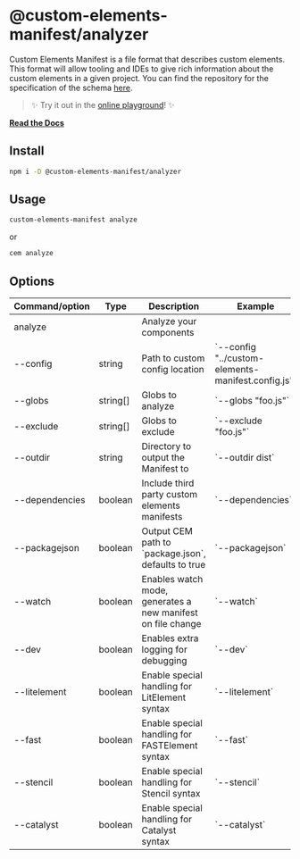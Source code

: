 # @custom-elements-manifest/analyzer

<!-- [=> See Source <=](../../docs/analyzer/index.md) -->

Custom Elements Manifest is a file format that describes custom elements. This format will allow tooling and IDEs to give rich information about the custom elements in a given project. You can find the repository for the specification of the schema [here](https://github.com/webcomponents/custom-elements-manifest).

> ✨ Try it out in the [online playground](https://custom-elements-manifest.netlify.app/)! ✨

[**Read the Docs**](https://custom-elements-manifest.open-wc.org/)

## Install

```bash
npm i -D @custom-elements-manifest/analyzer
```

## Usage

```bash
custom-elements-manifest analyze
```

or

```bash
cem analyze
```

## Options

| Command/option   | Type       | Description                                                 | Example                                                 |
| ---------------- | ---------- | ----------------------------------------------------------- | ------------------------------------------------------- |
| analyze          |            | Analyze your components                                     |                                                         |
| --config         | string     | Path to custom config location                              | \`--config "../custom-elements-manifest.config.js"\`    |
| --globs          | string[]   | Globs to analyze                                            | \`--globs "foo.js"\`                                    |
| --exclude        | string[]   | Globs to exclude                                            | \`--exclude "foo.js"\`                                  |
| --outdir         | string     | Directory to output the Manifest to                         | \`--outdir dist\`                                       |
| --dependencies   | boolean    | Include third party custom elements manifests               | \`--dependencies\`                                      |
| --packagejson    | boolean    | Output CEM path to \`package.json\`, defaults to true       | \`--packagejson\`                                       |
| --watch          | boolean    | Enables watch mode, generates a new manifest on file change | \`--watch\`                                             |
| --dev            | boolean    | Enables extra logging for debugging                         | \`--dev\`                                               |
| --litelement     | boolean    | Enable special handling for LitElement syntax               | \`--litelement\`                                        |
| --fast           | boolean    | Enable special handling for FASTElement syntax              | \`--fast\`                                              |
| --stencil        | boolean    | Enable special handling for Stencil syntax                  | \`--stencil\`                                           |
| --catalyst       | boolean    | Enable special handling for Catalyst syntax                 | \`--catalyst\`                                          |